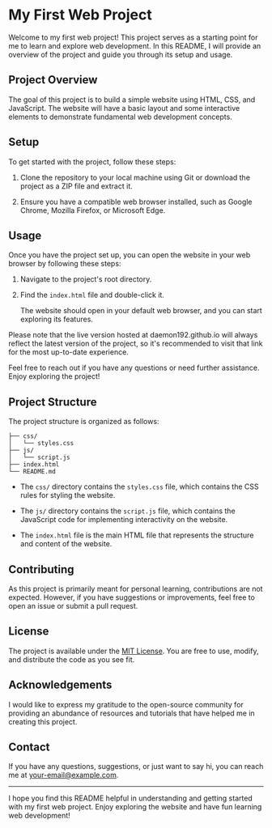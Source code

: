 # My First Web Project

Welcome to my first web project! This project serves as a starting point for me to learn and explore web development. In this README, I will provide an overview of the project and guide you through its setup and usage.

## Project Overview

The goal of this project is to build a simple website using HTML, CSS, and JavaScript. The website will have a basic layout and some interactive elements to demonstrate fundamental web development concepts.

## Setup

To get started with the project, follow these steps:

1. Clone the repository to your local machine using Git or download the project as a ZIP file and extract it.

2. Ensure you have a compatible web browser installed, such as Google Chrome, Mozilla Firefox, or Microsoft Edge.

## Usage

Once you have the project set up, you can open the website in your web browser by following these steps:

1. Navigate to the project's root directory.

2. Find the `index.html` file and double-click it.

   The website should open in your default web browser, and you can start exploring its features.
   
Please note that the live version hosted at daemon192.github.io will always reflect the latest version of the project, so it's recommended to visit that link for the most up-to-date experience.

Feel free to reach out if you have any questions or need further assistance. Enjoy exploring the project!

## Project Structure

The project structure is organized as follows:

```
├── css/
│   └── styles.css
├── js/
│   └── script.js
├── index.html
└── README.md
```

- The `css/` directory contains the `styles.css` file, which contains the CSS rules for styling the website.

- The `js/` directory contains the `script.js` file, which contains the JavaScript code for implementing interactivity on the website.

- The `index.html` file is the main HTML file that represents the structure and content of the website.

## Contributing

As this project is primarily meant for personal learning, contributions are not expected. However, if you have suggestions or improvements, feel free to open an issue or submit a pull request.

## License

The project is available under the [MIT License](LICENSE). You are free to use, modify, and distribute the code as you see fit.

## Acknowledgements

I would like to express my gratitude to the open-source community for providing an abundance of resources and tutorials that have helped me in creating this project.

## Contact

If you have any questions, suggestions, or just want to say hi, you can reach me at [your-email@example.com](mailto:your-email@example.com).

---

I hope you find this README helpful in understanding and getting started with my first web project. Enjoy exploring the website and have fun learning web development!
